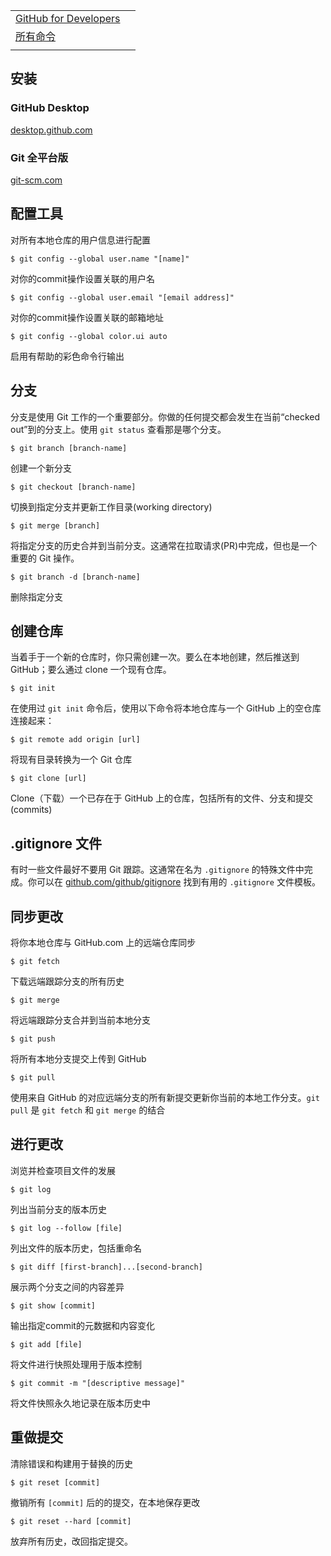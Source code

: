  



|                                                              |      |
| ------------------------------------------------------------ | ---- |
| [GitHub for Developers](https://githubtraining.github.io/training-manual/) |      |
| [所有命令](https://git-scm.com/docs/git#_git_commands)       |      |
|                                                              |      |











## 安装

### GitHub Desktop

[desktop.github.com](https://desktop.github.com/)

### Git 全平台版

[git-scm.com](https://git-scm.com/)

## 配置工具

对所有本地仓库的用户信息进行配置

```
$ git config --global user.name "[name]"
```

对你的commit操作设置关联的用户名

```
$ git config --global user.email "[email address]"
```

对你的commit操作设置关联的邮箱地址

```
$ git config --global color.ui auto
```

启用有帮助的彩色命令行输出

## 分支

分支是使用 Git 工作的一个重要部分。你做的任何提交都会发生在当前“checked out”到的分支上。使用 `git status` 查看那是哪个分支。

```
$ git branch [branch-name]
```

创建一个新分支

```
$ git checkout [branch-name]
```

切换到指定分支并更新工作目录(working directory)

```
$ git merge [branch]
```

将指定分支的历史合并到当前分支。这通常在拉取请求(PR)中完成，但也是一个重要的 Git 操作。

```
$ git branch -d [branch-name]
```

删除指定分支

## 创建仓库

当着手于一个新的仓库时，你只需创建一次。要么在本地创建，然后推送到 GitHub；要么通过 clone 一个现有仓库。

```
$ git init
```

在使用过 `git init` 命令后，使用以下命令将本地仓库与一个 GitHub 上的空仓库连接起来：

```
$ git remote add origin [url]
```

将现有目录转换为一个 Git 仓库

```
$ git clone [url]
```

Clone（下载）一个已存在于 GitHub 上的仓库，包括所有的文件、分支和提交(commits)

## .gitignore 文件

有时一些文件最好不要用 Git 跟踪。这通常在名为 `.gitignore` 的特殊文件中完成。你可以在 [github.com/github/gitignore](https://github.com/github/gitignore) 找到有用的 `.gitignore` 文件模板。

## 同步更改

将你本地仓库与 GitHub.com 上的远端仓库同步

```
$ git fetch
```

下载远端跟踪分支的所有历史

```
$ git merge
```

将远端跟踪分支合并到当前本地分支

```
$ git push
```

将所有本地分支提交上传到 GitHub

```
$ git pull
```

使用来自 GitHub 的对应远端分支的所有新提交更新你当前的本地工作分支。`git pull` 是 `git fetch` 和 `git merge` 的结合

## 进行更改

浏览并检查项目文件的发展

```
$ git log
```

列出当前分支的版本历史

```
$ git log --follow [file]
```

列出文件的版本历史，包括重命名

```
$ git diff [first-branch]...[second-branch]
```

展示两个分支之间的内容差异

```
$ git show [commit]
```

输出指定commit的元数据和内容变化

```
$ git add [file]
```

将文件进行快照处理用于版本控制

```
$ git commit -m "[descriptive message]"
```

将文件快照永久地记录在版本历史中

## 重做提交

清除错误和构建用于替换的历史

```
$ git reset [commit]
```

撤销所有 `[commit]` 后的的提交，在本地保存更改

```
$ git reset --hard [commit]
```

放弃所有历史，改回指定提交。